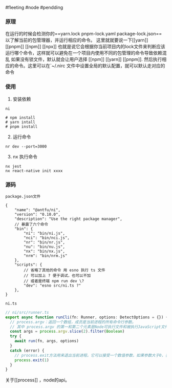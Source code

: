 #fleeting #node #pendding


### 原理
在运行的时候会检测你的==yarn.lock pnpm-lock.yaml package-lock.json== 以了解当前的包管理器，并运行相应的命令。
这里就就要说一下[[yarn]] [[pnpm]] [[npm]] [[npx]] 
也就是说它会根据你当前项目内的lock文件来判断应该运行哪个命令，这样就可以避免在一个项目内使用不同的包管理的命令导致依赖混乱
如果没有锁文件，默认就会让用户选择 [[npm]] [[yarn]] [[pnpm]]. 然后执行相应的命令。这里可以在`~/.nirc
文件中设置全局的默认配置，就可以默认走对应的命令
### 使用

1. 安装依赖
```
ni 

# npm install
# yarn intall
# pnpm install
```
2. 运行命令
```
nr dev --port=3000
```
3. nx 执行命令
```
nx jest
nx react-native init xxxx
```


### 源码

	package.json文件

```
{
    "name": "@antfu/ni",
    "version": "0.10.0",
    "description": "Use the right package manager",
    // 暴露了六个命令
    "bin": {
        "ni": "bin/ni.js",
        "nci": "bin/nci.js",
        "nr": "bin/nr.js",
        "nu": "bin/nu.js",
        "nx": "bin/nx.js",
        "nrm": "bin/nrm.js"
    },
    "scripts": {
        // 省略了其他的命令 用 esno 执行 ts 文件
        // 可以加上 ? 便于调试，也可以不加
        // 或者是终端 npm run dev \?
        "dev": "esno src/ni.ts ?"
    },
}
```

	ni.ts

```js
// ni/src/runner.ts
export async function runCli(fn: Runner, options: DetectOptions = {}) {
  // process.argv：返回一个数组，成员是当前进程的所有命令行参数。
  // 其中 process.argv 的第一和第二个元素是Node可执行文件和被执行JavaScript文件的完全限定的文件系统路径，无论你是否这样输入他们。
  const args = process.argv.slice(2).filter(Boolean)
  try {
    await run(fn, args, options)
  }
  catch (error) {
    // process.exit方法用来退出当前进程。它可以接受一个数值参数，如果参数大于0，表示执行失败；如果等于0表示执行成功。
    process.exit(1)
  }
}
```

关于[[process]] ，node的api。